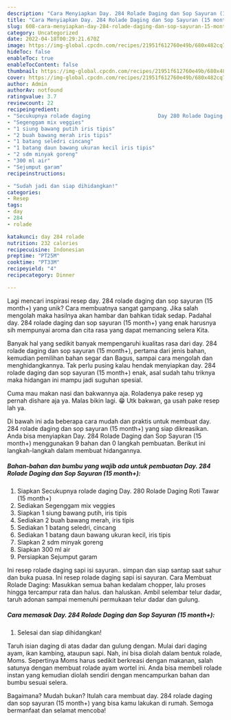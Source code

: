```yaml
---
description: "Cara Menyiapkan Day. 284 Rolade Daging dan Sop Sayuran (15 month+) yang Lezat Sekali"
title: "Cara Menyiapkan Day. 284 Rolade Daging dan Sop Sayuran (15 month+) yang Lezat Sekali"
slug: 608-cara-menyiapkan-day-284-rolade-daging-dan-sop-sayuran-15-month-yang-lezat-sekali
category: Uncategorized
date: 2022-04-18T00:29:21.670Z
image: https://img-global.cpcdn.com/recipes/21951f612760e49b/680x482cq70/day-284-rolade-daging-dan-sop-sayuran-15-month-foto-resep-utama.jpg
hideToc: false
enableToc: true
enableTocContent: false
thumbnail: https://img-global.cpcdn.com/recipes/21951f612760e49b/680x482cq70/day-284-rolade-daging-dan-sop-sayuran-15-month-foto-resep-utama.jpg
cover: https://img-global.cpcdn.com/recipes/21951f612760e49b/680x482cq70/day-284-rolade-daging-dan-sop-sayuran-15-month-foto-resep-utama.jpg
author: Admin
authorAv: notfound
ratingvalue: 3.7
reviewcount: 22
recipeingredient:
- "Secukupnya rolade daging                      Day 280 Rolade Daging Roti Tawar 15 month"
- "Segenggam mix veggies"
- "1 siung bawang putih iris tipis"
- "2 buah bawang merah iris tipis"
- "1 batang seledri cincang"
- "1 batang daun bawang ukuran kecil iris tipis"
- "2 sdm minyak goreng"
- "300 ml air"
- "Sejumput garam"
recipeinstructions:

- "Sudah jadi dan siap dihidangkan!"
categories:
- Resep
tags:
- day
- 284
- rolade

katakunci: day 284 rolade 
nutrition: 232 calories
recipecuisine: Indonesian
preptime: "PT25M"
cooktime: "PT33M"
recipeyield: "4"
recipecategory: Dinner

---
```





Lagi mencari inspirasi resep day. 284 rolade daging dan sop sayuran (15 month+) yang unik? Cara membuatnya sangat gampang. Jika salah mengolah maka hasilnya akan hambar dan bahkan tidak sedap. Padahal day. 284 rolade daging dan sop sayuran (15 month+) yang enak harusnya sih mempunyai aroma dan cita rasa yang dapat memancing selera Kita.





Banyak hal yang sedikit banyak mempengaruhi kualitas rasa dari day. 284 rolade daging dan sop sayuran (15 month+), pertama dari jenis bahan, kemudian pemilihan bahan segar dan Bagus, sampai cara mengolah dan menghidangkannya. Tak perlu pusing kalau hendak menyiapkan day. 284 rolade daging dan sop sayuran (15 month+) enak,      asal sudah tahu triknya maka hidangan ini mampu jadi suguhan spesial.














Cuma mau makan nasi dan bakwannya aja. Roladenya pake resep yg pernah dishare aja ya. Malas bikin lagi. 😁 Utk bakwan, ga usah pake resep lah ya.






Di bawah ini ada beberapa cara mudah dan praktis untuk membuat day. 284 rolade daging dan sop sayuran (15 month+) yang siap dikreasikan. Anda bisa menyiapkan Day. 284 Rolade Daging dan Sop Sayuran (15 month+) menggunakan 9 bahan dan 0 langkah pembuatan. Berikut ini langkah-langkah dalam membuat hidangannya.

<!--inarticleads1-->

##### Bahan-bahan dan bumbu yang wajib ada untuk pembuatan Day. 284 Rolade Daging dan Sop Sayuran (15 month+):

1. Siapkan Secukupnya rolade daging                      Day. 280 Rolade Daging Roti Tawar (15 month+)
1. Sediakan Segenggam mix veggies
1. Siapkan 1 siung bawang putih, iris tipis
1. Sediakan 2 buah bawang merah, iris tipis
1. Sediakan 1 batang seledri, cincang
1. Sediakan 1 batang daun bawang ukuran kecil, iris tipis
1. Siapkan 2 sdm minyak goreng
1. Siapkan 300 ml air
1. Persiapkan Sejumput garam


Ini resep rolade daging sapi isi sayuran.. simpan dan siap santap saat sahur dan buka puasa. Ini resep rolade daging sapi isi sayuran. Cara Membuat Rolade Daging: Masukkan semua bahan kedalam chopper, lalu proses hingga tercampur rata dan halus. dan haluskan. Ambil selembar telur dadar, taruh adonan sampai memenuhi permukaan telur dadar dan gulung. 

<!--inarticleads2-->

##### Cara memasak Day. 284 Rolade Daging dan Sop Sayuran (15 month+):


1. Selesai dan siap dihidangkan!

Taruh isian daging di atas dadar dan gulung dengan. Mulai dari daging ayam, ikan kambing, ataupun sapi. Nah, ini bisa diolah dalam bentuk rolade, Moms. Sepertinya Moms harus sedikit berkreasi dengan makanan, salah satunya dengan membuat rolade ayam wortel ini. Anda bisa membeli rolade instan yang kemudian diolah sendiri dengan mencampurkan bahan dan bumbu sesuai selera. 

Bagaimana? Mudah bukan? Itulah cara membuat day. 284 rolade daging dan sop sayuran (15 month+) yang bisa kamu lakukan di rumah. Semoga bermanfaat dan selamat mencoba!
